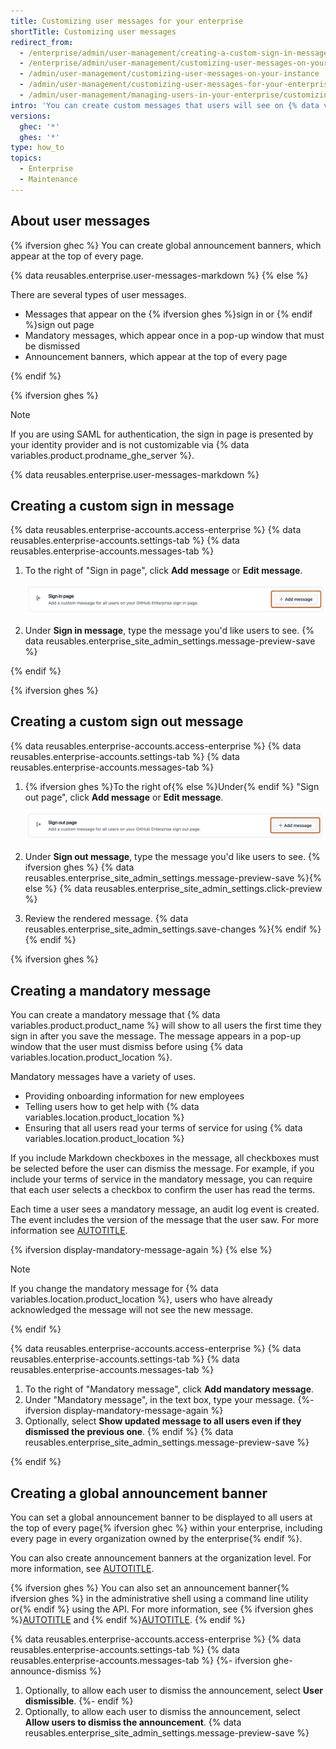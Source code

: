 ```yaml
---
title: Customizing user messages for your enterprise
shortTitle: Customizing user messages
redirect_from:
  - /enterprise/admin/user-management/creating-a-custom-sign-in-message
  - /enterprise/admin/user-management/customizing-user-messages-on-your-instance
  - /admin/user-management/customizing-user-messages-on-your-instance
  - /admin/user-management/customizing-user-messages-for-your-enterprise
  - /admin/user-management/managing-users-in-your-enterprise/customizing-user-messages-for-your-enterprise
intro: 'You can create custom messages that users will see on {% data variables.product.github %}.'
versions:
  ghec: '*'
  ghes: '*'
type: how_to
topics:
  - Enterprise
  - Maintenance
---
```

## About user messages

{% ifversion ghec %}
You can create global announcement banners, which appear at the top of every page.

{% data reusables.enterprise.user-messages-markdown %}
{% else %}

There are several types of user messages.
* Messages that appear on the {% ifversion ghes %}sign in or {% endif %}sign out page
* Mandatory messages, which appear once in a pop-up window that must be dismissed
* Announcement banners, which appear at the top of every page

{% endif %}

{% ifversion ghes %}

> [!NOTE]
> If you are using SAML for authentication, the sign in page is presented by your identity provider and is not customizable via {% data variables.product.prodname_ghe_server %}.

{% data reusables.enterprise.user-messages-markdown %}

## Creating a custom sign in message

{% data reusables.enterprise-accounts.access-enterprise %}
{% data reusables.enterprise-accounts.settings-tab %}
{% data reusables.enterprise-accounts.messages-tab %}
1. To the right of "Sign in page", click **Add message** or **Edit message**.

   ![Screenshot of the "Sign in page" section of the "Messages" settings. A button, labeled with a plus icon and "Add message", is outlined.](/assets/images/enterprise/site-admin-settings/edit-message.png)
1. Under **Sign in message**, type the message you'd like users to see.
{% data reusables.enterprise_site_admin_settings.message-preview-save %}

{% endif %}

{% ifversion ghes %}

## Creating a custom sign out message

{% data reusables.enterprise-accounts.access-enterprise %}
{% data reusables.enterprise-accounts.settings-tab %}
{% data reusables.enterprise-accounts.messages-tab %}
1. {% ifversion ghes %}To the right of{% else %}Under{% endif %} "Sign out page", click **Add message** or **Edit message**.

   ![Screenshot of the "Sign out page" section of the "Messages" settings. A button, labeled with a plus icon and "Add message," is outlined.](/assets/images/enterprise/site-admin-settings/sign-out-add-message-button.png)
1. Under **Sign out message**, type the message you'd like users to see.
{% ifversion ghes %}
{% data reusables.enterprise_site_admin_settings.message-preview-save %}{% else %}
{% data reusables.enterprise_site_admin_settings.click-preview %}
1. Review the rendered message.
{% data reusables.enterprise_site_admin_settings.save-changes %}{% endif %}{% endif %}

{% ifversion ghes %}

## Creating a mandatory message

You can create a mandatory message that {% data variables.product.product_name %} will show to all users the first time they sign in after you save the message. The message appears in a pop-up window that the user must dismiss before using {% data variables.location.product_location %}.

Mandatory messages have a variety of uses.

* Providing onboarding information for new employees
* Telling users how to get help with {% data variables.location.product_location %}
* Ensuring that all users read your terms of service for using {% data variables.location.product_location %}

If you include Markdown checkboxes in the message, all checkboxes must be selected before the user can dismiss the message. For example, if you include your terms of service in the mandatory message, you can require that each user selects a checkbox to confirm the user has read the terms.

Each time a user sees a mandatory message, an audit log event is created. The event includes the version of the message that the user saw. For more information see [AUTOTITLE](/admin/monitoring-activity-in-your-enterprise/reviewing-audit-logs-for-your-enterprise/audit-log-events-for-your-enterprise).

{% ifversion display-mandatory-message-again %} {% else %}

> [!NOTE]
> If you change the mandatory message for {% data variables.location.product_location %}, users who have already acknowledged the message will not see the new message.

{% endif %}

{% data reusables.enterprise-accounts.access-enterprise %}
{% data reusables.enterprise-accounts.settings-tab %}
{% data reusables.enterprise-accounts.messages-tab %}
1. To the right of "Mandatory message", click **Add mandatory message**.
1. Under "Mandatory message", in the text box, type your message.
{%- ifversion display-mandatory-message-again %}
1. Optionally, select **Show updated message to all users even if they dismissed the previous one**.
   {% endif %}
{% data reusables.enterprise_site_admin_settings.message-preview-save %}

{% endif %}

## Creating a global announcement banner

You can set a global announcement banner to be displayed to all users at the top of every page{% ifversion ghec %} within your enterprise, including every page in every organization owned by the enterprise{% endif %}.

You can also create announcement banners at the organization level. For more information, see [AUTOTITLE](/organizations/managing-organization-settings/creating-an-announcement-banner-for-your-organization).

{% ifversion ghes %}
You can also set an announcement banner{% ifversion ghes %} in the administrative shell using a command line utility or{% endif %} using the API. For more information, see {% ifversion ghes %}[AUTOTITLE](/admin/configuration/configuring-your-enterprise/command-line-utilities#ghe-announce) and {% endif %}[AUTOTITLE](/rest/enterprise-admin#announcements).
{% endif %}

{% data reusables.enterprise-accounts.access-enterprise %}
{% data reusables.enterprise-accounts.settings-tab %}
{% data reusables.enterprise-accounts.messages-tab %}
{%- ifversion ghe-announce-dismiss %}
1. Optionally, to allow each user to dismiss the announcement, select **User dismissible**.
{%- endif %}
1. Optionally, to allow each user to dismiss the announcement, select **Allow users to dismiss the announcement**.
{% data reusables.enterprise_site_admin_settings.message-preview-save %}
